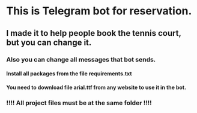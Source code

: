 # This is Telegram bot for reservation.
## I made it to help people book the tennis court, but you can change it.
### Also you can change all messages that bot sends.
#### Install all packages from the file requirements.txt 
#### You need to download file arial.ttf from any website to use it in the bot.
### !!!! All project files must be at the same folder !!!!
